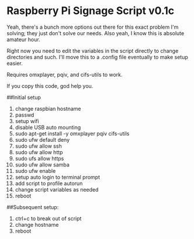 # Raspberry Pi Signage Script v0.1c

Yeah, there's a bunch more options out there for this exact problem I'm solving; they just don't solve our needs. Also yeah, I know this is absolute amateur hour.

Right now you need to edit the variables in the script directly to change directories and such. I'll move this to a .config file eventually to make setup easier.

Requires omxplayer, pqiv, and cifs-utils to work.

If you copy this code, god help you.

##Initial setup
1. change raspbian hostname
2. passwd
3. setup wifi
4. disable USB auto mounting
5. sudo apt-get install -y omxplayer pqiv cifs-utils 
6. sudo ufw default deny
7. sudo ufw allow ssh
8. sudo ufw allow http
9. sudo ufs allow https
10. sudo ufw allow samba
11. sudo ufw enable
12. setup auto login to terminal prompt
13. add script to profile autorun
14. change script variables as needed
15. reboot

##Subsequent setup:
1. ctrl+c to break out of script
2. change hostname
3. reboot
